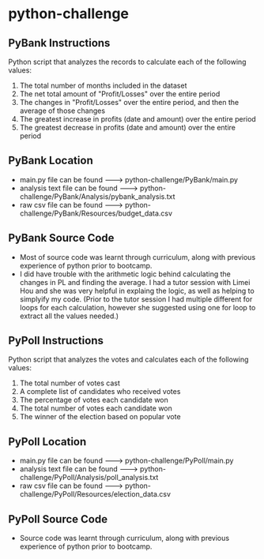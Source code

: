 # python-challenge

## PyBank Instructions

Python script that analyzes the records to calculate each of the following values:

  1. The total number of months included in the dataset
  1. The net total amount of "Profit/Losses" over the entire period
  1. The changes in "Profit/Losses" over the entire period, and then the average of those changes
  1. The greatest increase in profits (date and amount) over the entire period
  1. The greatest decrease in profits (date and amount) over the entire period

## PyBank Location

  - main.py file can be found ---> python-challenge/PyBank/main.py
  - analysis text file can be found ---> python-challenge/PyBank/Analysis/pybank_analysis.txt
  - raw csv file can be found ---> python-challenge/PyBank/Resources/budget_data.csv

## PyBank Source Code

  - Most of source code was learnt through curriculum, along with previous experience of python prior to bootcamp.
  - I did have trouble with the arithmetic logic behind calculating the changes in PL and finding the average. I had a tutor session with Limei    Hou and she was very helpful in explaing the logic, as well as helping to simplyify my code. (Prior to the tutor session I had multiple different for loops for each calculation, however she suggested using one for loop to extract all the values needed.)

## PyPoll Instructions

Python script that analyzes the votes and calculates each of the following values:

  1. The total number of votes cast
  1. A complete list of candidates who received votes
  1. The percentage of votes each candidate won
  1. The total number of votes each candidate won
  1. The winner of the election based on popular vote

## PyPoll Location

  - main.py file can be found ---> python-challenge/PyPoll/main.py
  - analysis text file can be found ---> python-challenge/PyPoll/Analysis/poll_analysis.txt
  - raw csv file can be found ---> python-challenge/PyPoll/Resources/election_data.csv

## PyPoll Source Code

  - Source code was learnt through curriculum, along with previous experience of python prior to bootcamp.

